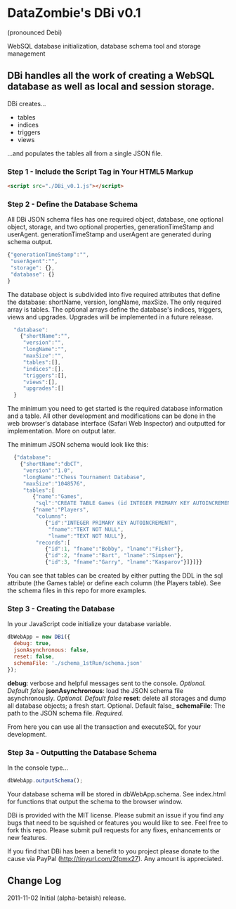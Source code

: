 # DataZombie's DBi v0.1
(pronounced Debi)

WebSQL database initialization, database schema tool and storage management

## DBi handles all the work of creating a WebSQL database as well as local and session storage.

DBi creates...
* tables
* indices
* triggers
* views

...and populates the tables all from a single JSON file.

### Step 1 - Include the Script Tag in Your HTML5 Markup

``` html
<script src="./DBi_v0.1.js"></script>
```

### Step 2 - Define the Database Schema
All DBi JSON schema files has one required object, database, one optional object, storage, and two optional properties, generationTimeStamp and userAgent. generationTimeStamp and userAgent are generated during schema output.

``` js
{"generationTimeStamp":"",
 "userAgent":"",
 "storage": {},
 "database": {}
}
```

The database object is subdivided into five required attributes that define the database: shortName, version, longName, maxSize. The only required array is tables. The optional arrays define the database's indices, triggers, views and upgrades. Upgrades will be implemented in a future release.

``` js
  "database":
    {"shortName":"",
     "version":"",
     "longName":"",
     "maxSize":"",
     "tables":[],
     "indices":[],
     "triggers":[],
     "views":[],
     "upgrades":[]
  }
```

The minimum you need to get started is the required database information and a table. All other development and modifications can be done in the web browser's database interface (Safari Web Inspector) and outputted for implementation. More on output later.

The minimum JSON schema would look like this:

``` js
  {"database":
    {"shortName":"dbCT",
     "version":"1.0",
     "longName":"Chess Tournament Database",
     "maxSize":"1048576",
     "tables":[
        {"name":"Games",
         "sql":"CREATE TABLE Games (id INTEGER PRIMARY KEY AUTOINCREMENT,gamename TEXT,weight REAL DEFAULT .10 CHECK (weight<=1));"},
        {"name":"Players",
         "columns":
            {"id":"INTEGER PRIMARY KEY AUTOINCREMENT",
             "fname":"TEXT NOT NULL",
             "lname":"TEXT NOT NULL"},
         "records":[
            {"id":1, "fname":"Bobby", "lname":"Fisher"},
            {"id":2, "fname":"Bart", "lname":"Simpsen"},
            {"id":3, "fname":"Garry", "lname":"Kasparov"}]}]}}
```

You can see that tables can be created by either putting the DDL in the sql attribute (the Games table) or define each column (the Players table). See the schema files in this repo for more examples.

### Step 3 - Creating the Database
In your JavaScript code initialize your database variable.

``` js
dbWebApp = new DBi({
  debug: true,
  jsonAsynchronous: false,
  reset: false,
  schemaFile: './schema_1stRun/schema.json'
});
```

__debug__: verbose and helpful messages sent to the console. _Optional. Default false_
__jsonAsynchronous__: load the JSON schema file asynchronously. _Optional. Default false_
__reset__: delete all storages and dump all database objects; a fresh start. Optional. Default false_
__schemaFile__: The path to the JSON schema file. _Required._

From here you can use all the transaction and executeSQL for your development.

### Step 3a - Outputting the Database Schema
In the console type...

``` js
dbWebApp.outputSchema();
```

Your database schema will be stored in dbWebApp.schema. See index.html for functions that output the schema to the browser window.


DBi is provided with the MIT license. Please submit an issue if you find any bugs that need to be squished or features you would like to see. Feel free to fork this repo. Please submit pull requests for any fixes, enhancements or new features.

If you find that DBi has been a benefit to you project please donate to the cause via PayPal (http://tinyurl.com/2fpmx27). Any amount is appreciated.

## Change Log
2011-11-02 Initial (alpha-betaish) release.


